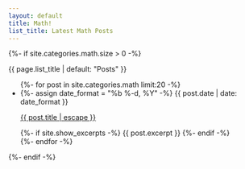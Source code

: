 ```yaml
---
layout: default
title: Math!
list_title: Latest Math Posts
---
```


  {%- if site.categories.math.size > 0 -%}
    <p class="h4">{{ page.list_title | default: "Posts" }}</p>
    <ul class="list-unstyled">
      {%- for post in  site.categories.math limit:20 -%}
      <li>
        <span class="text-muted">
          {%- assign date_format = "%b %-d, %Y" -%}
          {{ post.date | date: date_format }}
        </span>
        <p class="h5">
          <a href="{{ post.url | relative_url }}">
            {{ post.title | escape }}
          </a>
        </p>
        {%- if site.show_excerpts -%}
          {{ post.excerpt }}
        {%- endif -%}
      </li>
      {%- endfor -%}
    </ul>
  {%- endif -%}